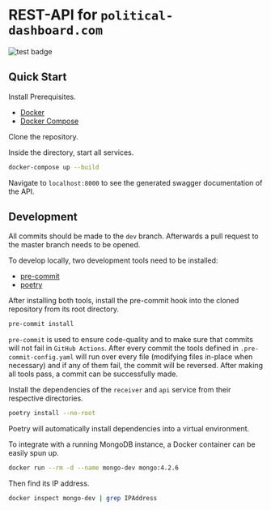 # REST-API for `political-dashboard.com`

![test badge](https://github.com/nikstur/political-dashboard-api/workflows/test/badge.svg)

## Quick Start

Install Prerequisites.

- [Docker](https://docs.docker.com/engine/install/)
- [Docker Compose](https://docs.docker.com/compose/install/)

Clone the repository.

Inside the directory, start all services.

```bash
docker-compose up --build
```

Navigate to `localhost:8000` to see the generated swagger documentation of the API.

## Development

All commits should be made to the `dev` branch. Afterwards a pull request to the master branch needs to be opened.

To develop locally, two development tools need to be installed:

- [pre-commit](https://pre-commit.com/#installation)
- [poetry](https://python-poetry.org/docs/#installation)

After installing both tools, install the pre-commit hook into the cloned repository from its root directory.

```bash
pre-commit install
```

`pre-commit` is used to ensure code-quality and to make sure that commits will not fail in `GitHub Actions`. After every commit the tools defined in `.pre-commit-config.yaml` will run over every file (modifying files in-place when necessary) and if any of them fail, the commit will be reversed. After making all tools pass, a commit can be successfully made.

Install the dependencies of the `receiver` and `api` service from their respective directories.

```bash
poetry install --no-root
```

Poetry will automatically install dependencies into a virtual environment.

To integrate with a running MongoDB instance, a Docker container can be easily spun up.

```bash
docker run --rm -d --name mongo-dev mongo:4.2.6
```

Then find its IP address.

```bash
docker inspect mongo-dev | grep IPAddress
```
